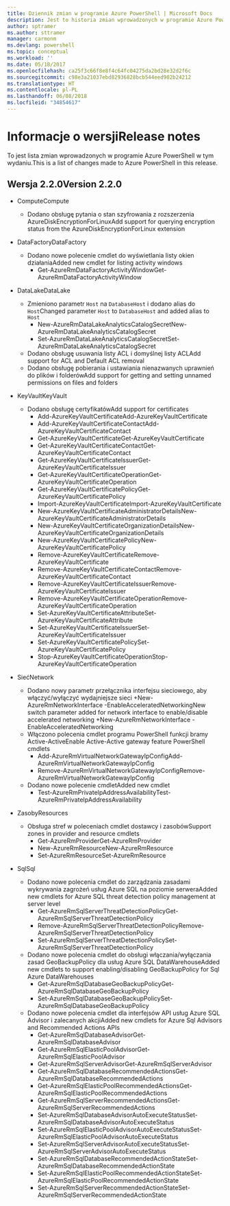 ```yaml
---
title: Dziennik zmian w programie Azure PowerShell | Microsoft Docs
description: Jest to historia zmian wprowadzonych w programie Azure PowerShell w jego najnowszej wersji.
author: sptramer
ms.author: sttramer
manager: carmonm
ms.devlang: powershell
ms.topic: conceptual
ms.workload: ''
ms.date: 05/18/2017
ms.openlocfilehash: ca25f3c66f8e8f4c64fc04275da2bd28e32d2f6c
ms.sourcegitcommit: c98e3a21037ebd82936828bcb544eed902b24212
ms.translationtype: HT
ms.contentlocale: pl-PL
ms.lasthandoff: 06/08/2018
ms.locfileid: "34854617"
---
```

# <a name="release-notes"></a><span data-ttu-id="da564-103">Informacje o wersji</span><span class="sxs-lookup"><span data-stu-id="da564-103">Release notes</span></span>

<span data-ttu-id="da564-104">To jest lista zmian wprowadzonych w programie Azure PowerShell w tym wydaniu.</span><span class="sxs-lookup"><span data-stu-id="da564-104">This is a list of changes made to Azure PowerShell in this release.</span></span>

## <a name="version-220"></a><span data-ttu-id="da564-105">Wersja 2.2.0</span><span class="sxs-lookup"><span data-stu-id="da564-105">Version 2.2.0</span></span>
* <span data-ttu-id="da564-106">Compute</span><span class="sxs-lookup"><span data-stu-id="da564-106">Compute</span></span>
  - <span data-ttu-id="da564-107">Dodano obsługę pytania o stan szyfrowania z rozszerzenia AzureDiskEncryptionForLinux</span><span class="sxs-lookup"><span data-stu-id="da564-107">Add support for querying encryption status from the AzureDiskEncryptionForLinux extension</span></span>
* <span data-ttu-id="da564-108">DataFactory</span><span class="sxs-lookup"><span data-stu-id="da564-108">DataFactory</span></span>
  - <span data-ttu-id="da564-109">Dodano nowe polecenie cmdlet do wyświetlania listy okien działania</span><span class="sxs-lookup"><span data-stu-id="da564-109">Added new cmdlet for listing activity windows</span></span>
    + <span data-ttu-id="da564-110">Get-AzureRmDataFactoryActivityWindow</span><span class="sxs-lookup"><span data-stu-id="da564-110">Get-AzureRmDataFactoryActivityWindow</span></span>
* <span data-ttu-id="da564-111">DataLake</span><span class="sxs-lookup"><span data-stu-id="da564-111">DataLake</span></span>
  - <span data-ttu-id="da564-112">Zmieniono parametr `Host` na `DatabaseHost` i dodano alias do `Host`</span><span class="sxs-lookup"><span data-stu-id="da564-112">Changed parameter `Host` to `DatabaseHost` and added alias to `Host`</span></span>
    + <span data-ttu-id="da564-113">New-AzureRmDataLakeAnalyticsCatalogSecret</span><span class="sxs-lookup"><span data-stu-id="da564-113">New-AzureRmDataLakeAnalyticsCatalogSecret</span></span>
    + <span data-ttu-id="da564-114">Set-AzureRmDataLakeAnalyticsCatalogSecret</span><span class="sxs-lookup"><span data-stu-id="da564-114">Set-AzureRmDataLakeAnalyticsCatalogSecret</span></span>
  - <span data-ttu-id="da564-115">Dodano obsługę usuwania listy ACL i domyślnej listy ACL</span><span class="sxs-lookup"><span data-stu-id="da564-115">Add support for ACL and Default ACL removal</span></span>
  - <span data-ttu-id="da564-116">Dodano obsługę pobierania i ustawiania nienazwanych uprawnień do plików i folderów</span><span class="sxs-lookup"><span data-stu-id="da564-116">Add support for getting and setting unnamed permissions on files and folders</span></span>
* <span data-ttu-id="da564-117">KeyVault</span><span class="sxs-lookup"><span data-stu-id="da564-117">KeyVault</span></span>
  - <span data-ttu-id="da564-118">Dodano obsługę certyfikatów</span><span class="sxs-lookup"><span data-stu-id="da564-118">Add support for certificates</span></span>
    + <span data-ttu-id="da564-119">Add-AzureKeyVaultCertificate</span><span class="sxs-lookup"><span data-stu-id="da564-119">Add-AzureKeyVaultCertificate</span></span>
    + <span data-ttu-id="da564-120">Add-AzureKeyVaultCertificateContact</span><span class="sxs-lookup"><span data-stu-id="da564-120">Add-AzureKeyVaultCertificateContact</span></span>
    + <span data-ttu-id="da564-121">Get-AzureKeyVaultCertificate</span><span class="sxs-lookup"><span data-stu-id="da564-121">Get-AzureKeyVaultCertificate</span></span>
    + <span data-ttu-id="da564-122">Get-AzureKeyVaultCertificateContact</span><span class="sxs-lookup"><span data-stu-id="da564-122">Get-AzureKeyVaultCertificateContact</span></span>
    + <span data-ttu-id="da564-123">Get-AzureKeyVaultCertificateIssuer</span><span class="sxs-lookup"><span data-stu-id="da564-123">Get-AzureKeyVaultCertificateIssuer</span></span>
    + <span data-ttu-id="da564-124">Get-AzureKeyVaultCertificateOperation</span><span class="sxs-lookup"><span data-stu-id="da564-124">Get-AzureKeyVaultCertificateOperation</span></span>
    + <span data-ttu-id="da564-125">Get-AzureKeyVaultCertificatePolicy</span><span class="sxs-lookup"><span data-stu-id="da564-125">Get-AzureKeyVaultCertificatePolicy</span></span>
    + <span data-ttu-id="da564-126">Import-AzureKeyVaultCertificate</span><span class="sxs-lookup"><span data-stu-id="da564-126">Import-AzureKeyVaultCertificate</span></span>
    + <span data-ttu-id="da564-127">New-AzureKeyVaultCertificateAdministratorDetails</span><span class="sxs-lookup"><span data-stu-id="da564-127">New-AzureKeyVaultCertificateAdministratorDetails</span></span>
    + <span data-ttu-id="da564-128">New-AzureKeyVaultCertificateOrganizationDetails</span><span class="sxs-lookup"><span data-stu-id="da564-128">New-AzureKeyVaultCertificateOrganizationDetails</span></span>
    + <span data-ttu-id="da564-129">New-AzureKeyVaultCertificatePolicy</span><span class="sxs-lookup"><span data-stu-id="da564-129">New-AzureKeyVaultCertificatePolicy</span></span>
    + <span data-ttu-id="da564-130">Remove-AzureKeyVaultCertificate</span><span class="sxs-lookup"><span data-stu-id="da564-130">Remove-AzureKeyVaultCertificate</span></span>
    + <span data-ttu-id="da564-131">Remove-AzureKeyVaultCertificateContact</span><span class="sxs-lookup"><span data-stu-id="da564-131">Remove-AzureKeyVaultCertificateContact</span></span>
    + <span data-ttu-id="da564-132">Remove-AzureKeyVaultCertificateIssuer</span><span class="sxs-lookup"><span data-stu-id="da564-132">Remove-AzureKeyVaultCertificateIssuer</span></span>
    + <span data-ttu-id="da564-133">Remove-AzureKeyVaultCertificateOperation</span><span class="sxs-lookup"><span data-stu-id="da564-133">Remove-AzureKeyVaultCertificateOperation</span></span>
    + <span data-ttu-id="da564-134">Set-AzureKeyVaultCertificateAttribute</span><span class="sxs-lookup"><span data-stu-id="da564-134">Set-AzureKeyVaultCertificateAttribute</span></span>
    + <span data-ttu-id="da564-135">Set-AzureKeyVaultCertificateIssuer</span><span class="sxs-lookup"><span data-stu-id="da564-135">Set-AzureKeyVaultCertificateIssuer</span></span>
    + <span data-ttu-id="da564-136">Set-AzureKeyVaultCertificatePolicy</span><span class="sxs-lookup"><span data-stu-id="da564-136">Set-AzureKeyVaultCertificatePolicy</span></span>
    + <span data-ttu-id="da564-137">Stop-AzureKeyVaultCertificateOperation</span><span class="sxs-lookup"><span data-stu-id="da564-137">Stop-AzureKeyVaultCertificateOperation</span></span>
* <span data-ttu-id="da564-138">Sieć</span><span class="sxs-lookup"><span data-stu-id="da564-138">Network</span></span>

  - <span data-ttu-id="da564-139">Dodano nowy parametr przełącznika interfejsu sieciowego, aby włączyć/wyłączyć wydajniejsze sieci +New-AzureRmNetworkInterface -EnableAcceleratedNetworking</span><span class="sxs-lookup"><span data-stu-id="da564-139">New switch parameter added for network interface to enable/disable accelerated networking +New-AzureRmNetworkInterface -EnableAcceleratedNetworking</span></span>
  - <span data-ttu-id="da564-140">Włączono polecenia cmdlet programu PowerShell funkcji bramy Active-Active</span><span class="sxs-lookup"><span data-stu-id="da564-140">Enable Active-Active gateway feature PowerShell cmdlets</span></span>
    + <span data-ttu-id="da564-141">Add-AzureRmVirtualNetworkGatewayIpConfig</span><span class="sxs-lookup"><span data-stu-id="da564-141">Add-AzureRmVirtualNetworkGatewayIpConfig</span></span>
    + <span data-ttu-id="da564-142">Remove-AzureRmVirtualNetworkGatewayIpConfig</span><span class="sxs-lookup"><span data-stu-id="da564-142">Remove-AzureRmVirtualNetworkGatewayIpConfig</span></span>
  - <span data-ttu-id="da564-143">Dodano nowe polecenie cmdlet</span><span class="sxs-lookup"><span data-stu-id="da564-143">Added new cmdlet</span></span>
    + <span data-ttu-id="da564-144">Test-AzureRmPrivateIpAddressAvailability</span><span class="sxs-lookup"><span data-stu-id="da564-144">Test-AzureRmPrivateIpAddressAvailability</span></span>
* <span data-ttu-id="da564-145">Zasoby</span><span class="sxs-lookup"><span data-stu-id="da564-145">Resources</span></span>
  - <span data-ttu-id="da564-146">Obsługa stref w poleceniach cmdlet dostawcy i zasobów</span><span class="sxs-lookup"><span data-stu-id="da564-146">Support zones in provider and resource cmdlets</span></span>
    + <span data-ttu-id="da564-147">Get-AzureRmProvider</span><span class="sxs-lookup"><span data-stu-id="da564-147">Get-AzureRmProvider</span></span>
    + <span data-ttu-id="da564-148">New-AzureRmResource</span><span class="sxs-lookup"><span data-stu-id="da564-148">New-AzureRmResource</span></span>
    + <span data-ttu-id="da564-149">Set-AzureRmResource</span><span class="sxs-lookup"><span data-stu-id="da564-149">Set-AzureRmResource</span></span>
* <span data-ttu-id="da564-150">Sql</span><span class="sxs-lookup"><span data-stu-id="da564-150">Sql</span></span>
  - <span data-ttu-id="da564-151">Dodano nowe polecenia cmdlet do zarządzania zasadami wykrywania zagrożeń usług Azure SQL na poziomie serwera</span><span class="sxs-lookup"><span data-stu-id="da564-151">Added new cmdlets for Azure SQL threat detection policy management at server level</span></span>
    + <span data-ttu-id="da564-152">Get-AzureRmSqlServerThreatDetectionPolicy</span><span class="sxs-lookup"><span data-stu-id="da564-152">Get-AzureRmSqlServerThreatDetectionPolicy</span></span>
    + <span data-ttu-id="da564-153">Remove-AzureRmSqlServerThreatDetectionPolicy</span><span class="sxs-lookup"><span data-stu-id="da564-153">Remove-AzureRmSqlServerThreatDetectionPolicy</span></span>
    + <span data-ttu-id="da564-154">Set-AzureRmSqlServerThreatDetectionPolicy</span><span class="sxs-lookup"><span data-stu-id="da564-154">Set-AzureRmSqlServerThreatDetectionPolicy</span></span>
  - <span data-ttu-id="da564-155">Dodano nowe polecenia cmdlet do obsługi włączania/wyłączania zasad GeoBackupPolicy dla usług Azure SQL DataWarehouse</span><span class="sxs-lookup"><span data-stu-id="da564-155">Added new cmdlets to support enabling/disabling GeoBackupPolicy for Sql Azure DataWarehouses</span></span>
    + <span data-ttu-id="da564-156">Get-AzureRmSqlDatabaseGeoBackupPolicy</span><span class="sxs-lookup"><span data-stu-id="da564-156">Get-AzureRmSqlDatabaseGeoBackupPolicy</span></span>
    + <span data-ttu-id="da564-157">Set-AzureRmSqlDatabaseGeoBackupPolicy</span><span class="sxs-lookup"><span data-stu-id="da564-157">Set-AzureRmSqlDatabaseGeoBackupPolicy</span></span>
  - <span data-ttu-id="da564-158">Dodano nowe polecenia cmdlet dla interfejsów API usług Azure SQL Advisor i zalecanych akcji</span><span class="sxs-lookup"><span data-stu-id="da564-158">Added new cmdlets for Azure Sql Advisors and Recommended Actions APIs</span></span>
    + <span data-ttu-id="da564-159">Get-AzureRmSqlDatabaseAdvisor</span><span class="sxs-lookup"><span data-stu-id="da564-159">Get-AzureRmSqlDatabaseAdvisor</span></span>
    + <span data-ttu-id="da564-160">Get-AzureRmSqlElasticPoolAdvisor</span><span class="sxs-lookup"><span data-stu-id="da564-160">Get-AzureRmSqlElasticPoolAdvisor</span></span>
    + <span data-ttu-id="da564-161">Get-AzureRmSqlServerAdvisor</span><span class="sxs-lookup"><span data-stu-id="da564-161">Get-AzureRmSqlServerAdvisor</span></span>
    + <span data-ttu-id="da564-162">Get-AzureRmSqlDatabaseRecommendedActions</span><span class="sxs-lookup"><span data-stu-id="da564-162">Get-AzureRmSqlDatabaseRecommendedActions</span></span>
    + <span data-ttu-id="da564-163">Get-AzureRmSqlElasticPoolRecommendedActions</span><span class="sxs-lookup"><span data-stu-id="da564-163">Get-AzureRmSqlElasticPoolRecommendedActions</span></span>
    + <span data-ttu-id="da564-164">Get-AzureRmSqlServerRecommendedActions</span><span class="sxs-lookup"><span data-stu-id="da564-164">Get-AzureRmSqlServerRecommendedActions</span></span>
    + <span data-ttu-id="da564-165">Set-AzureRmSqlDatabaseAdvisorAutoExecuteStatus</span><span class="sxs-lookup"><span data-stu-id="da564-165">Set-AzureRmSqlDatabaseAdvisorAutoExecuteStatus</span></span>
    + <span data-ttu-id="da564-166">Set-AzureRmSqlElasticPoolAdvisorAutoExecuteStatus</span><span class="sxs-lookup"><span data-stu-id="da564-166">Set-AzureRmSqlElasticPoolAdvisorAutoExecuteStatus</span></span>
    + <span data-ttu-id="da564-167">Set-AzureRmSqlServerAdvisorAutoExecuteStatus</span><span class="sxs-lookup"><span data-stu-id="da564-167">Set-AzureRmSqlServerAdvisorAutoExecuteStatus</span></span>
    + <span data-ttu-id="da564-168">Set-AzureRmSqlDatabaseRecommendedActionState</span><span class="sxs-lookup"><span data-stu-id="da564-168">Set-AzureRmSqlDatabaseRecommendedActionState</span></span>
    + <span data-ttu-id="da564-169">Set-AzureRmSqlElasticPoolRecommendedActionState</span><span class="sxs-lookup"><span data-stu-id="da564-169">Set-AzureRmSqlElasticPoolRecommendedActionState</span></span>
    + <span data-ttu-id="da564-170">Set-AzureRmSqlServerRecommendedActionState</span><span class="sxs-lookup"><span data-stu-id="da564-170">Set-AzureRmSqlServerRecommendedActionState</span></span>
